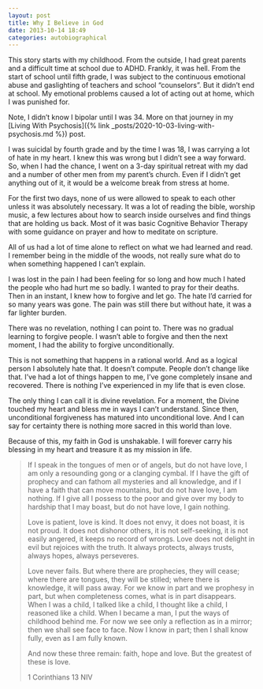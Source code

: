 ```yaml
---
layout: post
title: Why I Believe in God
date: 2013-10-14 18:49
categories: autobiographical
---
```

This story starts with my childhood. From the outside, I had great parents and a difficult time at school due to ADHD. Frankly, it was hell. From the start of school until fifth grade, I was subject to the continuous emotional abuse and gaslighting of teachers and school “counselors”. But it didn’t end at school. My emotional problems caused a lot of acting out at home, which I was punished for.

<p class="author">Note, I didn’t know I bipolar until I was 34. More on that journey in my [Living With Psychosis]({% link _posts/2020-10-03-living-with-psychosis.md %}) post.</p>

I was suicidal by fourth grade and by the time I was 18, I was carrying a lot of hate in my heart. I knew this was wrong but I didn’t see a way forward. So, when I had the chance, I went on a 3-day spiritual retreat with my dad and a number of other men from my parent’s church. Even if I didn’t get anything out of it, it would be a welcome break from stress at home.

For the first two days, none of us were allowed to speak to each other unless it was absolutely necessary. It was a lot of reading the bible, worship music, a few lectures about how to search inside ourselves and find things that are holding us back. Most of it was basic Cognitive Behavior Therapy with some guidance on prayer and how to meditate on scripture.

All of us had a lot of time alone to reflect on what we had learned and read. I remember being in the middle of the woods, not really sure what do to when something happened I can’t explain.

I was lost in the pain I had been feeling for so long and how much I hated the people who had hurt me so badly. I wanted to pray for their deaths. Then in an instant, I knew how to forgive and let go. The hate I’d carried for so many years was gone. The pain was still there but without hate, it was a far lighter burden.

There was no revelation, nothing I can point to. There was no gradual learning to forgive people. I wasn’t able to forgive and then the next moment, I had the ability to forgive unconditionally.

This is not something that happens in a rational world. And as a logical person I absolutely hate that. It doesn’t compute. People don’t change like that. I’ve had a lot of things happen to me, I’ve gone completely insane and recovered. There is nothing I’ve experienced in my life that is even close.

The only thing I can call it is divine revelation. For a moment, the Divine touched my heart and bless me in ways I can’t understand. Since then, unconditional forgiveness has matured into unconditional love. And I can say for certainty there is nothing more sacred in this world than love.

Because of this, my faith in God is unshakable. I will forever carry his blessing in my heart and treasure it as my mission in life.

> If I speak in the tongues of men or of angels, but do not have love, I am only a resounding gong or a clanging cymbal. If I have the gift of prophecy and can fathom all mysteries and all knowledge, and if I have a faith that can move mountains, but do not have love, I am nothing. If I give all I possess to the poor and give over my body to hardship that I may boast, but do not have love, I gain nothing.
>
> Love is patient, love is kind. It does not envy, it does not boast, it is not proud. It does not dishonor others, it is not self-seeking, it is not easily angered, it keeps no record of wrongs. Love does not delight in evil but rejoices with the truth. It always protects, always trusts, always hopes, always perseveres.
>
> Love never fails. But where there are prophecies, they will cease; where there are tongues, they will be stilled; where there is knowledge, it will pass away. For we know in part and we prophesy in part, but when completeness comes, what is in part disappears. When I was a child, I talked like a child, I thought like a child, I reasoned like a child. When I became a man, I put the ways of childhood behind me. For now we see only a reflection as in a mirror; then we shall see face to face. Now I know in part; then I shall know fully, even as I am fully known.
>
> And now these three remain: faith, hope and love. But the greatest of these is love.
>
> 1 Corinthians 13 NIV